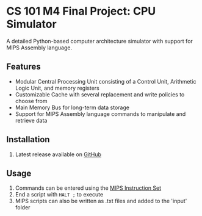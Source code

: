 # CS 101 M4 Final Project: CPU Simulator

A detailed Python-based computer architecture simulator with support for MIPS Assembly language.


## Features
- Modular Central Processing Unit consisting of a Control Unit, Arithmetic Logic Unit, and memory registers
- Customizable Cache with several replacement and write policies to choose from
- Main Memory Bus for long-term data storage
- Support for MIPS Assembly language commands to manipulate and retrieve data


## Installation
1. Latest release available on [GitHub](https://github.com/DGRod/CS-101-M4-Final-Project)


## Usage
1. Commands can be entered using the [MIPS Instruction Set](https://www.dsi.unive.it/~gasparetto/materials/MIPS_Instruction_Set.pdf)
2. End a script with `HALT ;` to execute
3. MIPS scripts can also be written as .txt files and added to the 'input' folder